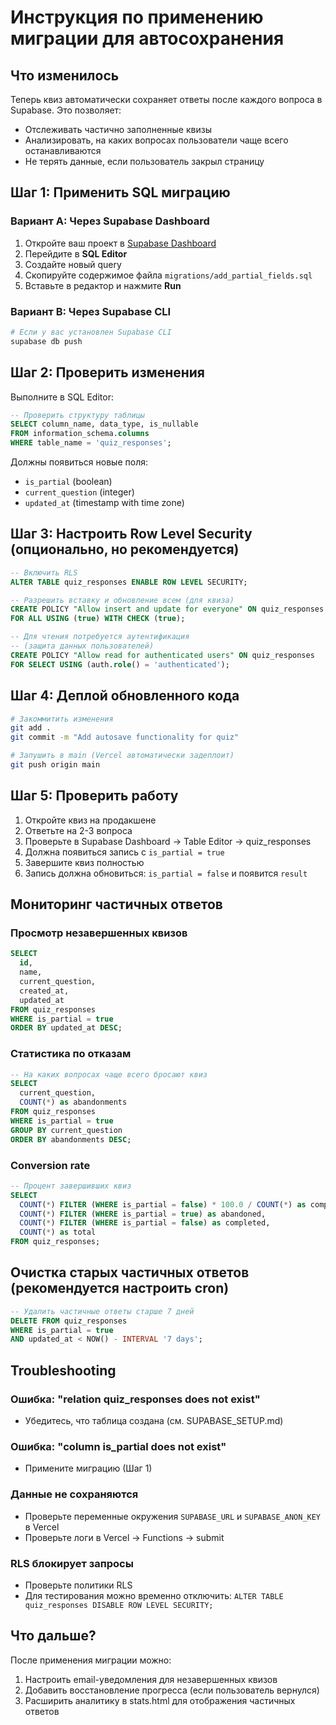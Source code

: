 # Инструкция по применению миграции для автосохранения

## Что изменилось

Теперь квиз автоматически сохраняет ответы после каждого вопроса в Supabase. Это позволяет:
- Отслеживать частично заполненные квизы
- Анализировать, на каких вопросах пользователи чаще всего останавливаются
- Не терять данные, если пользователь закрыл страницу

## Шаг 1: Применить SQL миграцию

### Вариант A: Через Supabase Dashboard

1. Откройте ваш проект в [Supabase Dashboard](https://app.supabase.com)
2. Перейдите в **SQL Editor**
3. Создайте новый query
4. Скопируйте содержимое файла `migrations/add_partial_fields.sql`
5. Вставьте в редактор и нажмите **Run**

### Вариант B: Через Supabase CLI

```bash
# Если у вас установлен Supabase CLI
supabase db push
```

## Шаг 2: Проверить изменения

Выполните в SQL Editor:

```sql
-- Проверить структуру таблицы
SELECT column_name, data_type, is_nullable
FROM information_schema.columns
WHERE table_name = 'quiz_responses';
```

Должны появиться новые поля:
- `is_partial` (boolean)
- `current_question` (integer)
- `updated_at` (timestamp with time zone)

## Шаг 3: Настроить Row Level Security (опционально, но рекомендуется)

```sql
-- Включить RLS
ALTER TABLE quiz_responses ENABLE ROW LEVEL SECURITY;

-- Разрешить вставку и обновление всем (для квиза)
CREATE POLICY "Allow insert and update for everyone" ON quiz_responses
FOR ALL USING (true) WITH CHECK (true);

-- Для чтения потребуется аутентификация
-- (защита данных пользователей)
CREATE POLICY "Allow read for authenticated users" ON quiz_responses
FOR SELECT USING (auth.role() = 'authenticated');
```

## Шаг 4: Деплой обновленного кода

```bash
# Закоммитить изменения
git add .
git commit -m "Add autosave functionality for quiz"

# Запушить в main (Vercel автоматически задеплоит)
git push origin main
```

## Шаг 5: Проверить работу

1. Откройте квиз на продакшене
2. Ответьте на 2-3 вопроса
3. Проверьте в Supabase Dashboard → Table Editor → quiz_responses
4. Должна появиться запись с `is_partial = true`
5. Завершите квиз полностью
6. Запись должна обновиться: `is_partial = false` и появится `result`

## Мониторинг частичных ответов

### Просмотр незавершенных квизов

```sql
SELECT 
  id,
  name,
  current_question,
  created_at,
  updated_at
FROM quiz_responses
WHERE is_partial = true
ORDER BY updated_at DESC;
```

### Статистика по отказам

```sql
-- На каких вопросах чаще всего бросают квиз
SELECT 
  current_question,
  COUNT(*) as abandonments
FROM quiz_responses
WHERE is_partial = true
GROUP BY current_question
ORDER BY abandonments DESC;
```

### Conversion rate

```sql
-- Процент завершивших квиз
SELECT 
  COUNT(*) FILTER (WHERE is_partial = false) * 100.0 / COUNT(*) as completion_rate,
  COUNT(*) FILTER (WHERE is_partial = true) as abandoned,
  COUNT(*) FILTER (WHERE is_partial = false) as completed,
  COUNT(*) as total
FROM quiz_responses;
```

## Очистка старых частичных ответов (рекомендуется настроить cron)

```sql
-- Удалить частичные ответы старше 7 дней
DELETE FROM quiz_responses
WHERE is_partial = true
AND updated_at < NOW() - INTERVAL '7 days';
```

## Troubleshooting

### Ошибка: "relation quiz_responses does not exist"
- Убедитесь, что таблица создана (см. SUPABASE_SETUP.md)

### Ошибка: "column is_partial does not exist"
- Примените миграцию (Шаг 1)

### Данные не сохраняются
- Проверьте переменные окружения `SUPABASE_URL` и `SUPABASE_ANON_KEY` в Vercel
- Проверьте логи в Vercel → Functions → submit

### RLS блокирует запросы
- Проверьте политики RLS
- Для тестирования можно временно отключить: `ALTER TABLE quiz_responses DISABLE ROW LEVEL SECURITY;`

## Что дальше?

После применения миграции можно:
1. Настроить email-уведомления для незавершенных квизов
2. Добавить восстановление прогресса (если пользователь вернулся)
3. Расширить аналитику в stats.html для отображения частичных ответов
